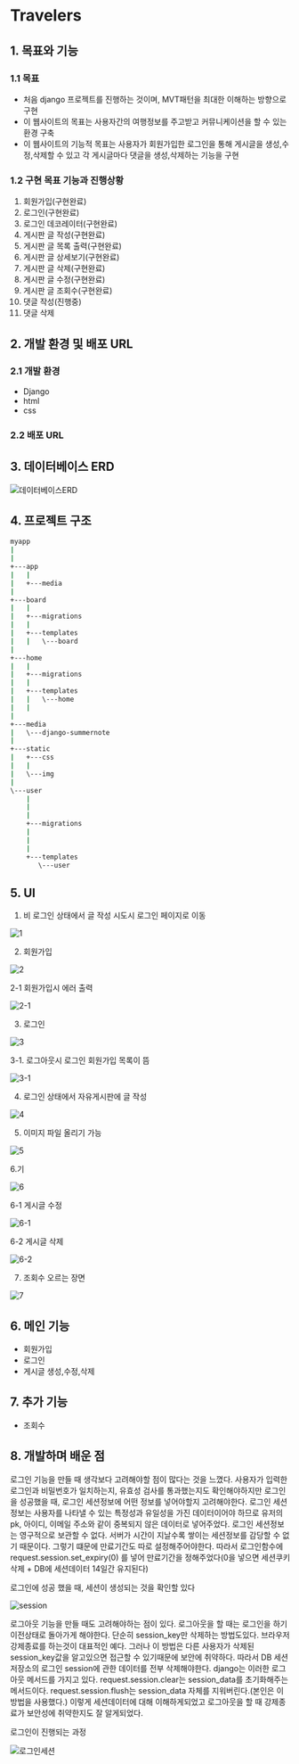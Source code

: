 # Travelers

## 1. 목표와 기능

### 1.1 목표
- 처음 django 프로젝트를 진행하는 것이며, MVT패턴을 최대한 이해하는 방향으로 구현
- 이 웹사이트의 목표는 사용자간의 여행정보를 주고받고 커뮤니케이션을 할 수 있는 환경 구축
- 이 웹사이트의 기능적 목표는 사용자가 회원가입한 로그인을 통해 게시글을 생성,수정,삭제할 수 있고 각 게시글마다 댓글을 생성,삭제하는 기능을 구현

### 1.2 구현 목표 기능과 진행상황

1. 회원가입(구현완료)
2. 로그인(구현완료)
3. 로그인 데코레이터(구현완료)
4. 게시판 글 작성(구현완료)
5. 게시판 글 목록 출력(구현완료)
6. 게시판 글 상세보기(구현완료)
7. 게시판 글 삭제(구현완료)
8. 게시판 글 수정(구현완료)
9. 게시판 글 조회수(구현완료)
10. 댓글 작성(진행중)
11. 댓글 삭제

## 2. 개발 환경 및 배포 URL
### 2.1 개발 환경
- Django
- html
- css

### 2.2 배포 URL

## 3. 데이터베이스 ERD


![데이터베이스ERD](https://github.com/k2h2j3/Orme_djangoproject/assets/74819625/95091afb-3194-4093-955a-735381fdd837)


## 4. 프로젝트 구조

```bash
myapp
|
|
+---app
|   |
|   +---media
|
+---board
|   |
|   +---migrations
|   |
|   +---templates
|   |   \---board
|
+---home
|   |
|   +---migrations
|   |
|   +---templates
|   |   \---home
|   |
|
+---media
|   \---django-summernote
|
+---static
|   +---css
|   |
|   \---img
|
\---user
    |   
    |         
    |
    +---migrations
    |   
    |       
    |
    +---templates
       \---user
```

## 5. UI

1. 비 로그인 상태에서 글 작성 시도시 로그인 페이지로 이동

   
![1](https://github.com/k2h2j3/Orme_djangoproject/assets/74819625/03409500-339f-4226-8d08-ad472433f62f)


2. 회원가입

   
![2](https://github.com/k2h2j3/Orme_djangoproject/assets/74819625/b62ae0ef-2287-47d6-80f8-dc9fe650732b)


2-1 회원가입시 에러 출력


![2-1](https://github.com/k2h2j3/Orme_djangoproject/assets/74819625/27749c0f-1543-4133-8c64-15d5fab3137a)


3. 로그인


![3](https://github.com/k2h2j3/Orme_djangoproject/assets/74819625/08e446e2-8e05-40f4-a5fb-28b286fb8ac9)


3-1. 로그아웃시 로그인 회원가입 목록이 뜸


![3-1](https://github.com/k2h2j3/Orme_djangoproject/assets/74819625/e906ffd0-270e-45cb-979c-32429a346612)


4. 로그인 상태에서 자유게시판에 글 작성


![4](https://github.com/k2h2j3/Orme_djangoproject/assets/74819625/d767ed6b-27af-49f5-b90f-6e446aed39dd)


5. 이미지 파일 올리기 가능


![5](https://github.com/k2h2j3/Orme_djangoproject/assets/74819625/ed212b2f-5968-43f5-9c58-ba304fde8650)


6.기


![6](https://github.com/k2h2j3/Orme_djangoproject/assets/74819625/d9644af4-f227-4917-bf72-150fb09d8b76)


6-1 게시글 수정


![6-1](https://github.com/k2h2j3/Orme_djangoproject/assets/74819625/256dce40-9b68-4def-8903-bc6d4057b8c2)


6-2  게시글 삭제


![6-2](https://github.com/k2h2j3/Orme_djangoproject/assets/74819625/43d4dacf-1f92-4c19-9d80-fb25578f1e21)


7. 조회수 오르는 장면


![7](https://github.com/k2h2j3/Orme_djangoproject/assets/74819625/e7e90977-7a1c-4903-841f-5be3f24966a4)



## 6. 메인 기능
- 회원가입
- 로그인
- 게시글 생성,수정,삭제

## 7. 추가 기능
- 조회수

## 8. 개발하며 배운 점

로그인 기능을 만들 때 생각보다 고려해야할 점이 많다는 것을 느꼈다. 사용자가 입력한 로그인과 비밀번호가 일치하는지, 유효성 검사를 통과했는지도 확인해야하지만 로그인을 성공했을 때, 로그인 세션정보에 어떤 정보를 넣어야할지 고려해야한다. 로그인 세션 정보는 사용자를 나타낼 수 있는 특정성과 유일성을 가진 데이터이어야 하므로 유저의 pk, 아이디, 이메일 주소와 같이 중복되지 않은 데이터로 넣어주었다.
로그인 세션정보는 영구적으로 보관할 수 없다. 서버가 시간이 지날수록 쌓이는 세션정보를 감당할 수 없기 때문이다. 그렇기 떄문에 만료기간도 따로 설정해주어야한다. 따라서 로그인함수에 request.session.set_expiry(0) 를 넣어 만료기간을 정해주었다(0을 넣으면 세션쿠키 삭제 + DB에 세션데이터 14일간 유지된다)

로그인에 성공 했을 때, 세션이 생성되는 것을 확인할 있다


![session](https://github.com/k2h2j3/Orme_djangoproject/assets/74819625/28a655cf-b4da-408e-9ea7-42dd38eef745)


로그아웃 기능을 만들 때도 고려해야하는 점이 있다. 로그아웃을 할 때는 로그인을 하기 이전상태로 돌아가게 해야한다. 단순히 session_key만 삭제하는 방법도있다. 브라우저 강제종료를 하는것이 대표적인 예다. 그러나 이 방법은 다른 사용자가 삭제된 session_key값을 알고있으면 접근할 수 있기때문에 보안에 취약하다. 따라서 DB 세션 저장소의 로그인 session에 관한 데이터를 전부 삭제해야한다. django는 이러한 로그아웃 메서드를 가지고 있다.
request.session.clear는 session_data를 초기화해주는 메서드이다.
request.session.flush는 session_data 자체를 지워버린다.(본인은 이 방법을 사용했다.)
이렇게 세션데이터에 대해 이해하게되었고 로그아웃을 할 때 강제종료가 보안성에 취약한지도 잘 알게되었다.

로그인이 진행되는 과정


![로그인세션](https://github.com/k2h2j3/Orme_djangoproject/assets/74819625/4c682183-92d4-4585-ade9-fc36b01348b7)








